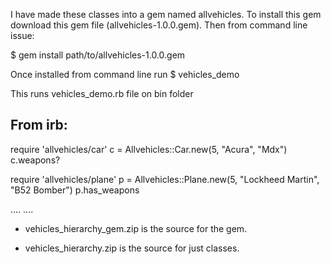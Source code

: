 I have made these classes into a gem named allvehicles.
To install this gem download this gem file (allvehicles-1.0.0.gem).
Then from command line issue:

  $ gem install path/to/allvehicles-1.0.0.gem

Once installed from command line run
  $ vehicles_demo

This runs vehicles_demo.rb file on bin folder

From irb:
---------
   require 'allvehicles/car'
   c = Allvehicles::Car.new(5, "Acura", "Mdx")
   c.weapons?

   require 'allvehicles/plane'
   p = Allvehicles::Plane.new(5, "Lockheed Martin", "B52 Bomber")
   p.has_weapons

   ....
   ....

*  vehicles_hierarchy_gem.zip is the source for the gem.

*  vehicles_hierarchy.zip is the source for just classes.


